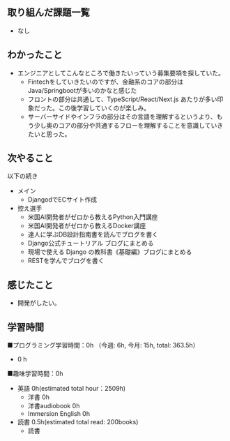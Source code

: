## 取り組んだ課題一覧
- なし

## わかったこと
- エンジニアとしてこんなところで働きたいっていう募集要項を探していた。
  - Fintechをしていきたいのですが、金融系のコアの部分はJava/Springbootが多いのかなと感じた
  - フロントの部分は共通して、TypeScript/React/Next.js あたりが多い印象だった。この後学習していくのが楽しみ。
  - サーバーサイドやインフラの部分はその言語を理解するというより、もう少し奥のコアの部分や共通するフローを理解することを意識していきたいと思った。

## 次やること
以下の続き
- メイン
  - DjangodでECサイト作成
- 控え選手 
  - 米国AI開発者がゼロから教えるPython入門講座
  - 米国AI開発者がゼロから教えるDocker講座
  - 達人に学ぶDB設計指南書を読んでブログを書く
  - Django公式チュートリアル ブログにまとめる
  - 現場で使える Django の教科書《基礎編》ブログにまとめる
  - RESTを学んでブログを書く

## 感じたこと
- 開発がしたい。

## 学習時間
■プログラミング学習時間：0h （今週: 6h, 今月: 15h, total: 363.5h）
- 0 h

■趣味学習時間：0h
- 英語 0h(estimated total hour：2509h)
  - 洋書 0h
  - 洋書audiobook 0h
  - Immersion English 0h
- 読書 0.5h(estimated total read: 200books)
  - 読書 
